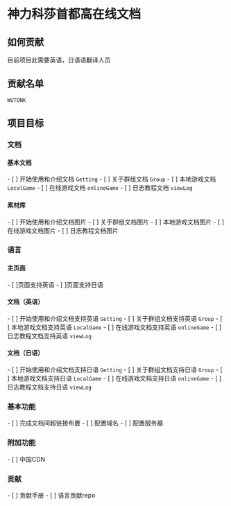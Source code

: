 # 神力科莎首都高在线文档



## 如何贡献

目前项目此需要英语，日语语翻译人员

## 贡献名单

`WUTONK`

## 项目目标

<!--此项目的目标是完成一个丰富，详细，简单的首都高教程，并对不同地区提供本地化服务-->

### 文档

#### 基本文档

\- [ ] 开始使用和介绍文档 `Getting`
\- [ ] 关于群组文档 `Group`
\- [ ] 本地游戏文档 `LocalGame`
\- [ ] 在线游戏文档 `onlineGame`
\- [ ] 日志教程文档 `viewLog`

#### 素材库

\- [ ] 开始使用和介绍文档图片
\- [ ] 关于群组文档图片
\- [ ] 本地游戏文档图片
\- [ ] 在线游戏文档图片
\- [ ] 日志教程文档图片

### 语言

#### 主页面

\- [ ]页面支持英语
\- [ ]页面支持日语

#### 文档（英语）

\- [ ] 开始使用和介绍文档支持英语 `Getting`
\- [ ] 关于群组文档支持英语 `Group`
\- [ ] 本地游戏文档支持英语 `LocalGame`
\- [ ] 在线游戏文档支持英语 `onlineGame`
\- [ ] 日志教程文档支持英语 `viewLog`

#### 文档（日语）

\- [ ] 开始使用和介绍文档支持日语 `Getting`
\- [ ] 关于群组文档支持日语 `Group`
\- [ ] 本地游戏文档支持日语 `LocalGame`
\- [ ] 在线游戏文档支持日语 `onlineGame`
\- [ ] 日志教程文档支持日语 `viewLog`

### 基本功能

\- [ ] 完成文档间超链接布置
\- [ ] 配置域名
\- [ ] 配置服务器

### 附加功能

\- [ ] 中国CDN

### 贡献

\- [ ] 贡献手册
\- [ ] 语言贡献repo
